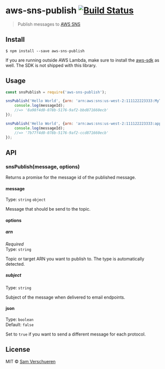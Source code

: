 # aws-sns-publish [![Build Status](https://travis-ci.org/SamVerschueren/aws-sns-publish.svg?branch=master)](https://travis-ci.org/SamVerschueren/aws-sns-publish)

> Publish messages to [AWS SNS](https://aws.amazon.com/sns)


## Install

```
$ npm install --save aws-sns-publish
```

If you are running outside AWS Lambda, make sure to install the [aws-sdk](https://github.com/aws/aws-sdk-js) as well. The SDK is not shipped with this library.


## Usage

```js
const snsPublish = require('aws-sns-publish');

snsPublish('Hello World', {arn: 'arn:aws:sns:us-west-2:111122223333:MyTopic'}).then(messageId => {
    console.log(messageId);
    //=> '8a98f4d0-078b-5176-9af2-bbd871660ecb'
});

snsPublish('Hello World', {arn: 'arn:aws:sns:us-west-2:111122223333:app/GCM/MyApplication'}).then(messageId => {
    console.log(messageId);
    //=> '7b77f4d0-078b-5176-9af2-ccd871660ecb'
});
```


## API

### snsPublish(message, options)

Returns a promise for the message id of the published message.

#### message

Type: `string` `object`

Message that should be send to the topic.

#### options

##### arn

*Required*  
Type: `string`

Topic or target ARN you want to publish to. The type is automatically detected.

##### subject

Type: `string`

Subject of the message when delivered to email endpoints.

#### json

Type: `boolean`  
Default: `false`

Set to `true` if you want to send a different message for each protocol.


## License

MIT © [Sam Verschueren](https://github.com/SamVerschueren)
